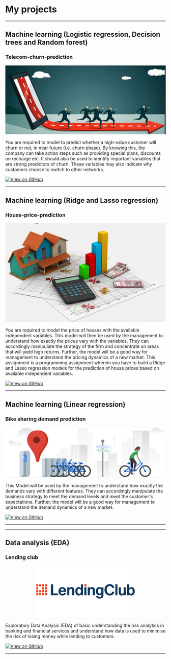 # My projects
---
## Machine learning (Logistic regression, Decision trees and Random forest)

### Telecom-churn-prediction 

<center><img src="images/telecom_churn_prediction.png"/></center>

You are required to model to predict whether a high-value customer will churn or not, in near future (i.e. churn phase). By knowing this, the company can take action steps such as providing special plans, discounts on recharge etc. It should also be used to identify important variables that are strong predictors of churn. These variables may also indicate why customers choose to switch to other networks.

[![View on GitHub](https://img.shields.io/badge/GitHub-View_on_GitHub-blue?logo=GitHub)](https://github.com/shivasaibondugula/Telecom-churn-prediction)

---
## Machine learning (Ridge and Lasso regression)

### House-price-prediction 

<center><img src="images/house_price_prediction.png"/></center>

You are required to model the price of houses with the available independent variables. This model will then be used by the management to understand how exactly the prices vary with the variables. They can accordingly manipulate the strategy of the firm and concentrate on areas that will yield high returns. Further, the model will be a good way for management to understand the pricing dynamics of a new market.
This assignment is a programming assignment wherein you have to build a Ridge and Lasso regression models for the prediction of house prices based on available independent variables.

[![View on GitHub](https://img.shields.io/badge/GitHub-View_on_GitHub-blue?logo=GitHub)](https://github.com/shivasaibondugula/House-price-prediction)

---
## Machine learning (Linear regression)

### Bike sharing demand prediction

<center><img src="images/bike_sharing_demand_prediction.png"/></center>

This Model will be used by the management to understand how exactly the demands vary with different features. They can accordingly manipulate the business strategy to meet the demand levels and meet the customer's expectations. Further, the model will be a good way for management to understand the demand dynamics of a new market.

[![View on GitHub](https://img.shields.io/badge/GitHub-View_on_GitHub-blue?logo=GitHub)](https://github.com/shivasaibondugula/Bike-sharing-demand-prediction)

---
---
## Data analysis (EDA)

### Lending club

<center><img src="images/lending_club.png"/></center>

Exploratory Data Analysis (EDA) of basic understanding the risk analytics in banking and financial services and understand how data is used to minimise the risk of losing money while lending to customers.

[![View on GitHub](https://img.shields.io/badge/GitHub-View_on_GitHub-blue?logo=GitHub)](https://github.com/shivasaibondugula/LendingClub)

---

